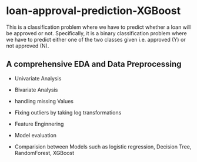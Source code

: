 # loan-approval-prediction-XGBoost
This is a classification problem where we have to predict whether a loan will be approved or not. Specifically, it is a binary classification problem where we have to predict either one of the two classes given i.e. approved (Y) or not approved (N).

## A comprehensive EDA and Data Preprocessing
- Univariate Analysis

- Bivariate Analysis

- handling missing Values 

- Fixing outliers by taking log transformations

- Feature Enginnering

- Model evaluation

- Comparision between Models such as logistic regression, Decision Tree, RandomForest, XGBoost

